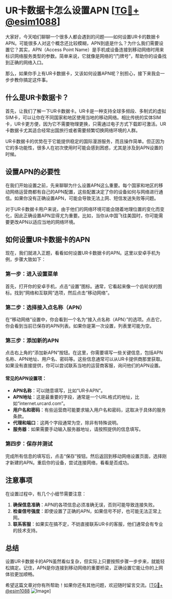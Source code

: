 # UR卡数据卡怎么设置APN [[TG💪+ @esim1088](https://t.me/s/esim1088)]

大家好，今天咱们聊聊一个很多人都会遇到的问题——如何设置UR卡的数据卡APN。可能很多人对这个概念还比较模糊，APN到底是什么？为什么我们需要设置它？其实，APN（Access Point Name）是手机或设备连接到移动网络时用来标识网络服务类型的参数。简单来说，它就像是网络的“门牌号”，帮助你的设备找到正确的网络入口。

那么，如果你手上有UR卡数据卡，又该如何设置APN呢？别担心，接下来我会一步步教你搞定这件事。

## 什么是UR卡数据卡？

首先，让我们了解一下UR卡数据卡。UR卡是一种支持全球多频段、多制式的虚拟SIM卡，可以让你在不同国家和地区使用当地的移动网络。相比传统的实体SIM卡，UR卡更方便，因为它不需要物理更换，只需通过电子方式下载即可激活。UR卡数据卡尤其适合经常出国旅行或者需要频繁切换网络环境的人群。

UR卡数据卡的优势在于它能提供稳定的国际漫游服务，而且操作简单。但正因为它的多功能性，很多人在初次使用时可能会感到困惑，尤其是涉及到APN设置的时候。

## 设置APN的必要性

在我们开始设置之前，先来聊聊为什么设置APN这么重要。每个国家和地区的移动网络运营商都有自己的APN配置，这些配置决定了你的设备如何与网络进行通信。如果你没有正确设置APN，可能会导致无法上网、短信发送失败等问题。

对于UR卡数据卡用户来说，由于他们的网络环境可能会随着地理位置的变化而变化，因此正确设置APN显得尤为重要。比如，当你从中国飞往美国时，你可能需要更改APN以适应当地的网络环境。

## 如何设置UR卡数据卡的APN

现在，我们就进入正题，看看如何设置UR卡数据卡的APN。这里以安卓手机为例，步骤大致如下：

### 第一步：进入设置菜单

首先，打开你的安卓手机，点击“设置”图标。通常，它看起来像一个齿轮状的图标。找到“网络和互联网”选项，然后点击“移动网络”。

### 第二步：选择接入点名称（APN）

在“移动网络”设置中，你会看到一个名为“接入点名称（APN）”的选项。点击它，你会看到当前已保存的APN列表。如果你是第一次设置，列表里可能为空。

### 第三步：添加新的APN

点击右上角的“添加新APN”按钮。在这里，你需要填写一些关键信息，包括APN名称、APN地址、用户名、密码等。这些信息通常可以从UR卡提供商那里获取。如果没有直接提供，你可以尝试联系当地的运营商客服，询问他们的APN设置。

#### 常见的APN设置项：

- **APN名称**：可以随意填写，比如“UR卡APN”。
- **APN地址**：这是最重要的字段，通常是一个URL格式的地址，比如“internet.urcard.com”。
- **用户名和密码**：有些运营商可能要求输入用户名和密码，这取决于具体的服务条款。
- **代理和端口**：这两个字段通常为空，除非有特殊说明。
- **服务器**：如果需要手动输入服务器地址，请按照提供的信息填写。

### 第四步：保存并测试

完成所有信息的填写后，点击“保存”按钮。然后返回到移动网络设置页面，选择刚才新建的APN。重启你的设备，尝试连接网络，看看是否成功。

## 注意事项

在设置过程中，有几个小细节需要注意：

1. **确保信息准确**：APN的各项信息必须准确无误，否则可能导致连接失败。
2. **检查信号强度**：即使设置了正确的APN，如果信号不好，也可能无法正常上网。
3. **联系客服**：如果实在搞不定，不妨直接联系UR卡的客服，他们通常会有专业的技术支持。

## 总结

设置UR卡数据卡的APN虽然看似复杂，但实际上只要按照步骤一步步来，就能轻松搞定。记住，APN是你连接到移动网络的重要桥梁，正确设置它能让你的上网体验更加顺畅。

希望这篇文章对你有所帮助！如果你还有其他问题，欢迎随时留言交流。[[TG💪+ @esim1088](https://t.me/s/esim1088) ![Image](https://i.postimg.cc/4NQfJmqS/Snipaste-2025-05-13-00-14-12.png)]